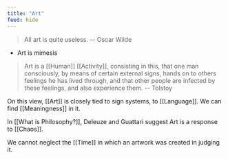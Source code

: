 ```yaml
---
title: "Art"
feed: hide
---
```


> All art is quite useless. -- Oscar Wilde

* Art is mimesis


> Art is a [[Human]] [[Activity]], consisting in this, that one man consciously, by means of certain external signs, hands on to others feelings he has lived through, and that other people are infected by these feelings, and also experience them. -- Tolstoy

On this view, [[Art]] is closely tied to sign systems, to [[Language]]. We can find [[Meaningness]] in it. 


In [[What is Philosophy?]], Deleuze and Guattari suggest Art is a response to [[Chaos]].


We cannot neglect the [[Time]] in which an artwork was created in judging it. 